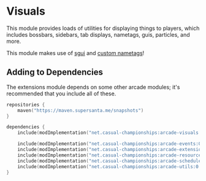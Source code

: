# Visuals

This module provides loads of utilities for displaying things to players, which includes
bossbars, sidebars, tab displays, nametags, guis, particles, and more. 

This module makes use of [sgui](https://github.com/Patbox/sgui) and 
[custom nametags](https://github.com/senseiwells/CustomNameTags)!

## Adding to Dependencies

The extensions module depends on some other arcade modules; it's recommended that you
include all of these.

```kts
repositories {
    maven("https://maven.supersanta.me/snapshots")
}

dependencies {
    include(modImplementation("net.casual-championships:arcade-visuals:0.3.0-alpha.2+1.21.1")!!)

    include(modImplementation("net.casual-championships:arcade-events:0.3.0-alpha.2+1.21.1")!!)
    include(modImplementation("net.casual-championships:arcade-extensions:0.3.0-alpha.2+1.21.1")!!)
    include(modImplementation("net.casual-championships:arcade-resource-pack:0.3.0-alpha.2+1.21.1")!!)
    include(modImplementation("net.casual-championships:arcade-scheduler:0.3.0-alpha.2+1.21.1")!!)
    include(modImplementation("net.casual-championships:arcade-utils:0.3.0-alpha.2+1.21.1")!!)
}
```
